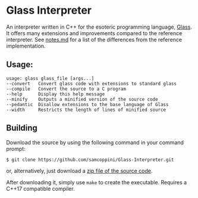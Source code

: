 Glass Interpreter
=================
An interpreter written in C++ for the esoteric programming language, [Glass](https://esolangs.org/wiki/Glass). It offers many extensions and improvements compared to the reference interpreter. See [notes.md](./notes.md) for a list of the differences from the reference implementation.

## Usage:
    usage: glass glass_file [args...]
    --convert   Convert glass code with extensions to standard glass
    --compile   Convert the source to a C program
    --help      Display this help message
    --minify    Outputs a minified version of the source code
    --pedantic  Disallow extensions to the base language of Glass
    --width     Restricts the length of lines of minified source

## Building
Download the source by using the following command in your command prompt:
```sh
$ git clone https://github.com/samcoppini/Glass-Interpreter.git
```
or, alternatively, just download a [zip file of the source code](https://github.com/samcoppini/Glass-Interpreter/archive/master.zip).

After downloading it, simply use `make` to create the executable. Requires a C++17 compatible compiler.
